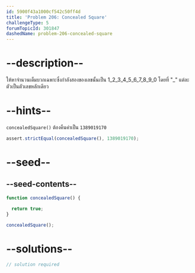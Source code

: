 ```yaml
---
id: 5900f43a1000cf542c50ff4d
title: 'Problem 206: Concealed Square'
challengeType: 5
forumTopicId: 301847
dashedName: problem-206-concealed-square
---
```


# --description--

ให้หาจำนวนเต็มบวกเฉพาะซึ่งกำลังสองของเลขนั้นเป็น 1_2_3_4_5_6_7_8_9_0 โดยที่ "_" แต่ละตัวเป็นตัวเลขหลักเดียว

# --hints--

`concealedSquare()` ต้องคืนค่าเป็น `1389019170`

```js
assert.strictEqual(concealedSquare(), 1389019170);
```

# --seed--

## --seed-contents--

```js
function concealedSquare() {

  return true;
}

concealedSquare();
```

# --solutions--

```js
// solution required
```
